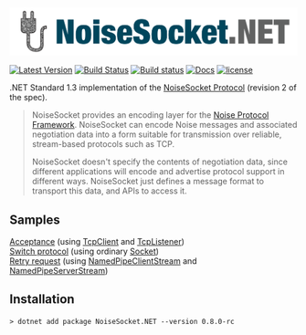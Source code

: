 ![](NoiseSocket.png)

[![Latest Version](https://img.shields.io/nuget/v/NoiseSocket.NET.svg)](https://www.nuget.org/packages/NoiseSocket.NET)
[![Build Status](https://travis-ci.org/Metalnem/noisesocket.svg?branch=master)](https://travis-ci.org/Metalnem/noisesocket)
[![Build status](https://ci.appveyor.com/api/projects/status/i52hlnib699m5lra?svg=true)](https://ci.appveyor.com/project/Metalnem/noisesocket)
[![Docs](https://img.shields.io/badge/docs-API-orange.svg?style=flat)](https://metalnem.github.io/noisesocket/api/Noise.NoiseSocket.html)
[![license](https://img.shields.io/badge/license-MIT-blue.svg?style=flat)](https://raw.githubusercontent.com/metalnem/noisesocket/master/LICENSE)

.NET Standard 1.3 implementation of the [NoiseSocket Protocol]
(revision 2 of the spec).

>NoiseSocket provides an encoding layer for the
>[Noise Protocol Framework]. NoiseSocket can encode Noise messages
>and associated negotiation data into a form suitable for
>transmission over reliable, stream-based protocols such as TCP.
>
>NoiseSocket doesn't specify the contents of negotiation data,
>since different applications will encode and advertise protocol
>support in different ways. NoiseSocket just defines a message
>format to transport this data, and APIs to access it.

[NoiseSocket Protocol]: https://noiseprotocol.org/specs/noisesocket.html
[Noise Protocol Framework]: https://noiseprotocol.org/

## Samples

[Acceptance] (using [TcpClient] and [TcpListener])  
[Switch protocol] (using ordinary [Socket])  
[Retry request] (using [NamedPipeClientStream] and [NamedPipeServerStream])

[Acceptance]: https://github.com/Metalnem/noisesocket/blob/master/NoiseSocket.Examples/AcceptExample.cs
[Switch protocol]: https://github.com/Metalnem/noisesocket/blob/master/NoiseSocket.Examples/SwitchExample.cs
[Retry request]: https://github.com/Metalnem/noisesocket/blob/master/NoiseSocket.Examples/RetryExample.cs
[TcpClient]: https://docs.microsoft.com/en-us/dotnet/api/system.net.sockets.tcpclient?view=netstandard-2.0
[TcpListener]: https://docs.microsoft.com/en-us/dotnet/api/system.net.sockets.tcplistener?view=netstandard-2.0
[Socket]: https://docs.microsoft.com/en-us/dotnet/api/system.net.sockets.socket?view=netstandard-2.0
[NamedPipeClientStream]: https://docs.microsoft.com/en-us/dotnet/api/system.io.pipes.namedpipeclientstream?view=netstandard-2.0
[NamedPipeServerStream]: https://docs.microsoft.com/en-us/dotnet/api/system.io.pipes.namedpipeserverstream?view=netstandard-2.0

## Installation

```
> dotnet add package NoiseSocket.NET --version 0.8.0-rc
```
